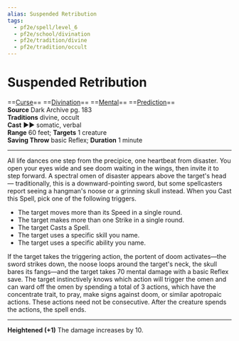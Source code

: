 ```yaml
---
alias: Suspended Retribution
tags:
  - pf2e/spell/level_6
  - pf2e/school/divination
  - pf2e/tradition/divine
  - pf2e/tradition/occult
---
```


# Suspended Retribution

==[Curse](Curse.md)== ==[Divination](Divination.md)== ==[Mental](Mental.md)== ==[Prediction](Prediction.md)==  
__Source__ Dark Archive pg. 183  
**Traditions** divine, occult  
**Cast** ►► somatic, verbal  
**Range** 60 feet; **Targets** 1 creature  
**Saving Throw** basic Reflex; **Duration** 1 minute

---

All life dances one step from the precipice, one heartbeat from disaster. You open your eyes wide and see doom waiting in the wings, then invite it to step forward. A spectral omen of disaster appears above the target's head— traditionally, this is a downward-pointing sword, but some spellcasters report seeing a hangman's noose or a grinning skull instead. When you Cast this Spell, pick one of the following triggers.

- The target moves more than its Speed in a single round.
- The target makes more than one Strike in a single round.
- The target Casts a Spell.
- The target uses a specific skill you name.
- The target uses a specific ability you name.

If the target takes the triggering action, the portent of doom activates—the sword strikes down, the noose loops around the target's neck, the skull bares its fangs—and the target takes 70 mental damage with a basic Reflex save. The target instinctively knows which action will trigger the omen and can ward off the omen by spending a total of 3 actions, which have the concentrate trait, to pray, make signs against doom, or similar apotropaic actions. These actions need not be consecutive. After the creature spends the actions, the spell ends.

<hr>

**Heightened (+1)** The damage increases by 10.
